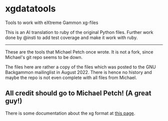 # xgdatatools
Tools to work with eXtreme Gammon xg-files

This is an AI translation to ruby of the original Python files.
Further work done by @insti to add test coverage and make it work with ruby.


-----
These are the tools that Michael Petch once wrote.
It is not a fork, since Michael's git repo seems to be down.

The files here are rather a copy of the files which was posted
to the GNU Backgammon mailinglist in August 2022. There is hence
no history and maybe the repo is not even complete with all files
from Michael.

All credit should go to Michael Petch! (A great guy!)
-----

There is some documentation about the xg format at [this page](https://www.extremegammon.com/XGformat.aspx).

